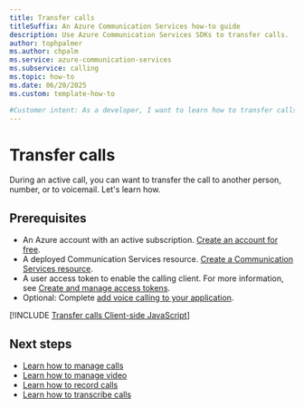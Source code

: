 ```yaml
---
title: Transfer calls
titleSuffix: An Azure Communication Services how-to guide
description: Use Azure Communication Services SDKs to transfer calls.
author: tophpalmer
ms.author: chpalm
ms.service: azure-communication-services
ms.subservice: calling
ms.topic: how-to 
ms.date: 06/20/2025
ms.custom: template-how-to

#Customer intent: As a developer, I want to learn how to transfer calls so that users have the option to transfer calls.
---
```


# Transfer calls

During an active call, you can want to transfer the call to another person, number, or to voicemail. Let's learn how. 

## Prerequisites

- An Azure account with an active subscription. [Create an account for free](https://azure.microsoft.com/pricing/purchase-options/azure-account?cid=msft_learn). 
- A deployed Communication Services resource. [Create a Communication Services resource](../../quickstarts/create-communication-resource.md).
- A user access token to enable the calling client. For more information, see [Create and manage access tokens](../../quickstarts/identity/access-tokens.md).
- Optional: Complete [add voice calling to your application](../../quickstarts/voice-video-calling/getting-started-with-calling.md).

[!INCLUDE [Transfer calls Client-side JavaScript](./includes/transfer-calls/transfer-calls-web.md)]

## Next steps
- [Learn how to manage calls](./manage-calls.md)
- [Learn how to manage video](./manage-video.md)
- [Learn how to record calls](./record-calls.md)
- [Learn how to transcribe calls](./call-transcription.md)